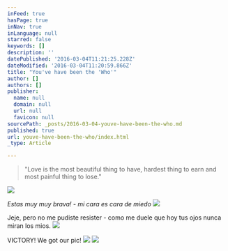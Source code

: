 ```yaml
---
inFeed: true
hasPage: true
inNav: true
inLanguage: null
starred: false
keywords: []
description: ''
datePublished: '2016-03-04T11:21:25.228Z'
dateModified: '2016-03-04T11:20:59.866Z'
title: "You've have been the 'Who'"
author: []
authors: []
publisher:
  name: null
  domain: null
  url: null
  favicon: null
sourcePath: _posts/2016-03-04-youve-have-been-the-who.md
published: true
url: youve-have-been-the-who/index.html
_type: Article

---
```

> "Love is the most beautiful thing to have, hardest thing to earn and most painful thing to lose."
> 
> 

![](https://the-grid-user-content.s3-us-west-2.amazonaws.com/ae6db8fb-6ea4-4e8e-b1d7-afc3cf55f8b3.jpg)

_Estas muy muy brava! - mi cara es cara de miedo_
![](https://the-grid-user-content.s3-us-west-2.amazonaws.com/aa7c3b41-11dc-4fed-aea1-41612ad04457.jpg)

Jeje, pero no me pudiste resister - como me duele que hoy tus ojos nunca miran los mios.
![](https://the-grid-user-content.s3-us-west-2.amazonaws.com/b13cd8ef-795d-4b4b-9b17-d9b1a0e1d883.jpg)

VICTORY! We got our pic!
![](https://the-grid-user-content.s3-us-west-2.amazonaws.com/a5438dd3-7090-41d3-9c3a-ac126aa5834c.jpg)
![](https://the-grid-user-content.s3-us-west-2.amazonaws.com/d60f92e9-61f5-41c6-80be-262733e8fbe3.jpg)